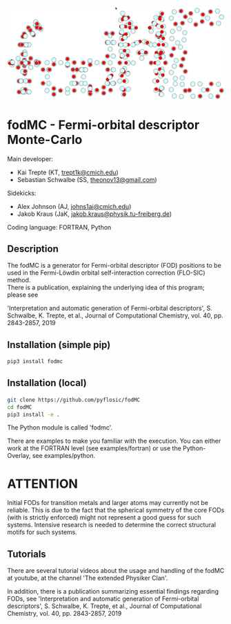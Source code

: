 ![GitHub Logo](doc/images/logo_fodMC.png)

# fodMC - Fermi-orbital descriptor Monte-Carlo 

Main developer:  

*  Kai Trepte (KT, trept1k@cmich.edu)    
*  Sebastian Schwalbe (SS, theonov13@gmail.com)  

Sidekicks:  
  
* Alex Johnson (AJ, johns1ai@cmich.edu)   
* Jakob Kraus (JaK, jakob.kraus@physik.tu-freiberg.de)   

Coding language: FORTRAN, Python 

## Description
The fodMC is a generator for Fermi-orbital descriptor (FOD) positions to be used in the Fermi-Löwdin orbital self-interaction correction (FLO-SIC) method.           
There is a publication, explaining the underlying idea of this program; please see

'Interpretation and automatic generation of Fermi-orbital descriptors', S. Schwalbe, K. Trepte, et al., Journal of Computational Chemistry, vol. 40, pp. 2843-2857, 2019

## Installation (simple pip) 

```bash 
pip3 install fodmc 
```


## Installation (local)

```bash 
git clone https://github.com/pyflosic/fodMC
cd fodMC
pip3 install -e .
```

The Python module is called 'fodmc'. 

There are examples to make you familiar with the execution. 
You can either work at the FORTRAN level (see examples/fortran) or 
use the Python-Overlay, see examples/python.




# ATTENTION
Initial FODs for transition metals and larger atoms may currently not be reliable.
This is due to the fact that the spherical symmetry of the core FODs (with is strictly enforced)
might not represent a good guess for such systems. Intensive research is needed to determine the 
correct structural motifs for such systems.


## Tutorials

There are several tutorial videos about the 
usage and handling of the fodMC at youtube, 
at the channel 'The extended Physiker Clan'.

In addition, there is a publication summarizing essential findings regarding FODs, see 
'Interpretation and automatic generation of Fermi-orbital descriptors', S. Schwalbe, K. Trepte, et al., Journal of Computational Chemistry, vol. 40, pp. 2843-2857, 2019
